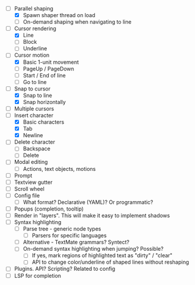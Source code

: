 - [ ] Parallel shaping
  - [x] Spawn shaper thread on load
  - [ ] On-demand shaping when navigating to line
- [ ] Cursor rendering
  - [x] Line
  - [ ] Block
  - [ ] Underline
- [ ] Cursor motion
  - [x] Basic 1-unit movement
  - [ ] PageUp / PageDown
  - [ ] Start / End of line
  - [ ] Go to line
- [ ] Snap to cursor
  - [x] Snap to line
  - [x] Snap horizontally
- [ ] Multiple cursors
- [ ] Insert character
  - [x] Basic characters
  - [x] Tab
  - [x] Newline
- [ ] Delete character
  - [ ] Backspace
  - [ ] Delete
- [ ] Modal editing
  - [ ] Actions, text objects, motions
- [ ] Prompt
- [ ] Textview gutter
- [ ] Scroll wheel
- [ ] Config file
  - [ ] What format? Declarative (YAML)? Or programmatic?
- [ ] Popups (completion, tooltip)
- [ ] Render in "layers". This will make it easy to implement shadows
- [ ] Syntax highlighting
  - [ ] Parse tree - generic node types
    - [ ] Parsers for specific languages
  - [ ] Alternative - TextMate grammars? Syntect?
  - [ ] On-demand syntax highlighting when jumping? Possible?
    - [ ] If yes, mark regions of highlighted text as "dirty" / "clear"
    - [ ] API to change color/underline of shaped lines without reshaping
- [ ]  Plugins. API? Scripting? Related to config
  - [ ] LSP for completion
